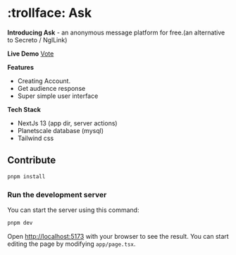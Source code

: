 <div align="left">
  <h1>:trollface: Ask</h1>
</div>

**Introducing Ask** - an anonymous message platform for free.(an alternative to Secreto / NglLink)

**Live Demo**
[Vote](https://ask.thp.my.id)

**Features**
- Creating Account.
- Get audience response
- Super simple user interface

**Tech Stack**
- NextJs 13 (app dir, server actions)
- Planetscale database (mysql)
- Tailwind css


## Contribute

```bash
pnpm install
```

### Run the development server

You can start the server using this command:

```bash
pnpm dev
```

Open [http://localhost:5173](http://localhost:5173) with your browser to see the result. You can start editing the page by modifying `app/page.tsx`.